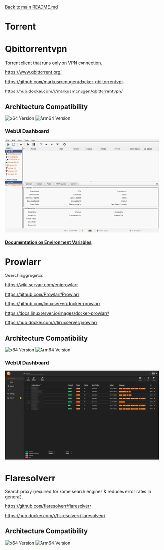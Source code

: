 [Back to main README.md](../../README.md)

# Torrent

# Qbittorrentvpn

Torrent client that runs only on VPN connection.

<https://www.qbittorrent.org/>

<https://github.com/markusmcnugen/docker-qbittorrentvpn>

<https://hub.docker.com/r/markusmcnugen/qbittorrentvpn/>

## Architecture Compatibility

![x64 Version](https://img.shields.io/docker/v/markusmcnugen/qbittorrentvpn/latest?arch=amd64&label=x64) ![Arm64 Version](https://img.shields.io/docker/v/markusmcnugen/qbittorrentvpn/latest?arch=arm64&label=arm64)

### WebUI Dashboard

![Qbittorrent UI](../../resources/screenshots/qbittorrent.webp)

#### [Documentation on Environment Variables](https://github.com/markusmcnugen/docker-qbittorrentvpn?tab=readme-ov-file#environment-variables)

# Prowlarr

Search aggregator.

<https://wiki.servarr.com/en/prowlarr>

<https://github.com/Prowlarr/Prowlarr>

<https://github.com/linuxserver/docker-prowlarr>

<https://docs.linuxserver.io/images/docker-prowlarr/>

<https://hub.docker.com/r/linuxserver/prowlarr>

## Architecture Compatibility

![x64 Version](https://img.shields.io/docker/v/linuxserver/prowlarr/latest?arch=amd64&label=x64) ![Arm64 Version](https://img.shields.io/docker/v/linuxserver/prowlarr/latest?arch=arm64&label=arm64)

### WebUI Dashboard

![Prowlarr UI](../../resources/screenshots/prowlarr.webp)

# Flaresolverr

Search proxy (required for some search engines & reduces error rates in general).

<https://github.com/flaresolverr/flaresolverr>

<https://hub.docker.com/r/flaresolverr/flaresolverr/>

## Architecture Compatibility

![x64 Version](https://img.shields.io/docker/v/flaresolverr/flaresolverr/latest?arch=amd64&label=x64) ![Arm64 Version](https://img.shields.io/docker/v/flaresolverr/flaresolverr/latest?arch=arm64&label=arm64)
